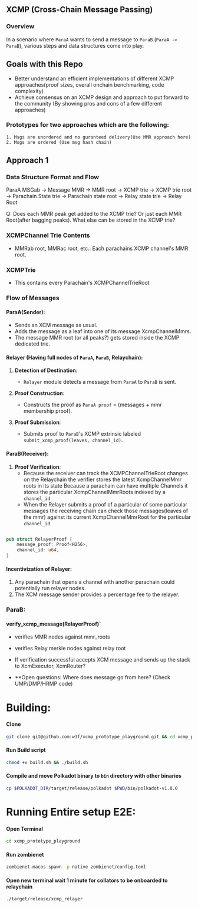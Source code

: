 ## XCMP (Cross-Chain Message Passing)

### Overview
In a scenario where `ParaA` wants to send a message to `ParaB` (`ParaA -> ParaB`), various steps and data structures come into play. 

## Goals with this Repo

- Better understand an efficient implementations of different XCMP approaches(proof sizes, overall onchain benchmarking, code complexity)
- Achieve consensus on an XCMP design and approach to put forward to the community (By showing pros and cons of a few different approaches)

### Prototypes for two approaches which are the following:
    1. Msgs are unordered and no guranteed delivery(Use MMR approach here)
    2. Msgs are ordered (Use msg hash chain)

## Approach 1

### Data Structure Format and Flow

ParaA MSGab -> Message MMR -> MMR root -> XCMP trie -> XCMP trie root -> Parachain State trie -> Parachain state root -> Relay state trie -> Relay Root

Q:
    Does each MMR peak get added to the XCMP trie? Or just each MMR Root(after bagging peaks). What else can be stored in the XCMP trie?


### XCMPChannel Trie Contents

- MMRab root, MMRac root, etc.: Each parachains XCMP channel's MMR root.

### XCMPTrie
- This contains every Parachain's XCMPChannelTrieRoot

### Flow of Messages

#### ParaA(Sender):

- Sends an XCM message as usual.
- Adds the message as a leaf into one of its message XcmpChannelMmrs.
- The message MMR root (or all peaks?) gets stored inside the XCMP dedicated trie.

#### Relayer (Having full nodes of `ParaA`, `ParaB`, Relaychain):

1. **Detection of Destination**:
   - `Relayer` module detects a message from `ParaA` to `ParaB` is sent.

2. **Proof Construction**:
   - Constructs the proof as `ParaA proof` = (messages + mmr membership proof).

3. **Proof Submission**:
   - Submits proof to `ParaB`'s XCMP extrinsic labeled `submit_xcmp_proof(leaves, channel_id)`.
  
#### ParaB(Receiver):
  
1. **Proof Verification**:
   -  Because the receiver can track the XCMPChannelTrieRoot changes on the Relaychain the verifier stores the latest XcmpChannelMmr roots in its state
     	Because a parachain can have multiple Channels it stores the particular XcmpChannelMmrRoots indexed by a `channel_id`
   -  When the Relayer submits a proof of a particular of some particular messages the receiving chain can check those messages(leaves of the mmr) against its current
     	XcmpChannelMmrRoot for the particular `channel_id`

```rust

pub struct RelayerProof {
    message_proof: Proof<H256>,
    channel_id: u64,
}

```

#### Incentivization of Relayer:

1. Any parachain that opens a channel with another parachain could potentially run relayer nodes.
2. The XCM message sender provides a percentage fee to the relayer.


### ParaB:

#### verify_xcmp_message(RelayerProof)`

- verifies MMR nodes against mmr_roots
- verifies Relay merkle nodes against relay root
- If verification successful accepts XCM message and sends up the stack to XcmExecutor, XcmRouter?

- **Open questions:
            Where does message go from here? (Check UMP/DMP/HRMP code)


# Building:

#### Clone
```bash 
git clone git@github.com:w3f/xcmp_prototype_playground.git && cd xcmp_prototype_playground
```

#### Run Build script
```bash
chmod +x build.sh && ./build.sh
```

#### Compile and move Polkadot binary to `bin` directory with other binaries
```bash
cp $POLKADOT_DIR/target/release/polkadot $PWD/bin/polkadot-v1.0.0
```

# Running Entire setup E2E:

#### Open Terminal
```bash
cd xcmp_prototype_playground
```

#### Run zombienet
```bash
zombienet-macos spawn -p native zombienet/config.toml
```

#### Open new terminal wait 1 minute for collators to be onboarded to relaychain
```bash
./target/release/xcmp_relayer
```
